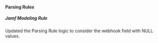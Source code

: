 
#### Parsing Rules

##### Jamf Modeling Rule

Updated the Parsing Rule logic to consider the webhook field with NULL values.

